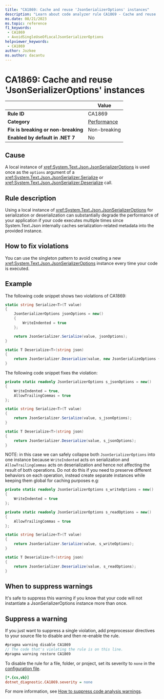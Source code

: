```yaml
---
title: "CA1869: Cache and reuse 'JsonSerializerOptions' instances"
description: "Learn about code analyzer rule CA1869 - Cache and reuse 'JsonSerializerOptions' instances"
ms.date: 08/21/2023
ms.topic: reference
f1_keywords:
 - CA1869
 - AvoidSingleUseOfLocalJsonSerializerOptions
helpviewer_keywords:
 - CA1869
author: Jozkee
ms.author: dacantu
---
```


# CA1869: Cache and reuse 'JsonSerializerOptions' instances

|                                     | Value                                  |
| ----------------------------------- |----------------------------------------|
| **Rule ID**                         | CA1869                                 |
| **Category**                        | [Performance](performance-warnings.md) |
| **Fix is breaking or non-breaking** | Non-breaking                           |
| **Enabled by default in .NET 7**    | No                                     |

## Cause

A local instance of <xref:System.Text.Json.JsonSerializerOptions> is used once as the `options` argument of a <xref:System.Text.Json.JsonSerializer.Serialize> or <xref:System.Text.Json.JsonSerializer.Deserialize> call.

## Rule description

Using a local instance of <xref:System.Text.Json.JsonSerializerOptions> for serialization or deserialization can substantially degrade the performance of your application if your code executes multiple times since System.Text.Json internally caches serialization-related metadata into the provided instance.

## How to fix violations

You can use the singleton pattern to avoid creating a new <xref:System.Text.Json.JsonSerializerOptions> instance every time your code is executed.

## Example

The following code snippet shows two violations of CA1869:

```csharp
static string Serialize<T>(T value)
{
    JsonSerializerOptions jsonOptions = new() 
    { 
        WriteIndented = true
    };

    return JsonSerializer.Serialize(value, jsonOptions);
}

static T Deserialize<T>(string json)
{
    return JsonSerializer.Deserialize(value, new JsonSerializeOptions { AllowTrailingCommas = true });
}
```

The following code snippet fixes the violation:

```csharp
private static readonly JsonSerializerOptions s_jsonOptions = new()
{
    WriteIndented = true,
    AllowTrailingCommas = true
};

static string Serialize<T>(T value)
{
    return JsonSerializer.Serialize(value, s_jsonOptions);
}

static T Deserialize<T>(string json)
{
    return JsonSerializer.Deserialize(value, s_jsonOptions);
}
```

NOTE: in this case we can safely collapse both `JsonSerializerOptions` into one instance because `WriteIndented` acts on serialization and `AllowTrailingCommas` acts on deserialization and hence not affecting the result of both operations. Do not do this if you need to preserve different behaviors on each operation, instead create separate instances while keeping them global for caching purposes e.g:

```csharp
private static readonly JsonSerializerOptions s_writeOptions = new()
{
    WriteIndented = true
};

private static readonly JsonSerializerOptions s_readOptions = new()
{
    AllowTrailingCommas = true
};

static string Serialize<T>(T value)
{
    return JsonSerializer.Serialize(value, s_writeOptions);
}

static T Deserialize<T>(string json)
{
    return JsonSerializer.Deserialize(value, s_readOptions);
}
```

## When to suppress warnings

It's safe to suppress this warning if you know that your code will not instantiate a JsonSerializerOptions instance more than once.

## Suppress a warning

If you just want to suppress a single violation, add preprocessor directives to your source file to disable and then re-enable the rule.

```csharp
#pragma warning disable CA1869
// The code that's violating the rule is on this line.
#pragma warning restore CA1869
```

To disable the rule for a file, folder, or project, set its severity to `none` in the [configuration file](../configuration-files.md).

```ini
[*.{cs,vb}]
dotnet_diagnostic.CA1869.severity = none
```

For more information, see [How to suppress code analysis warnings](../suppress-warnings.md).
